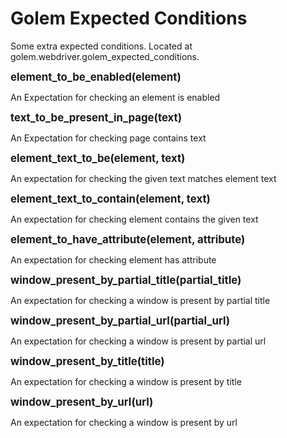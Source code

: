 Golem Expected Conditions
==================================================

Some extra expected conditions.
Located at golem.webdriver.golem_expected_conditions.

**<big>element_to_be_enabled(element)</big>**

An Expectation for checking an element is enabled

**<big>text_to_be_present_in_page(text)</big>**

An Expectation for checking page contains text

**<big>element_text_to_be(element, text)</big>**

An expectation for checking the given text matches element text

**<big>element_text_to_contain(element, text)</big>**

An expectation for checking element contains the given text

**<big>element_to_have_attribute(element, attribute)</big>**

An expectation for checking element has attribute

**<big>window_present_by_partial_title(partial_title)</big>**

An expectation for checking a window is present by partial title

**<big>window_present_by_partial_url(partial_url)</big>**

An expectation for checking a window is present by partial url

**<big>window_present_by_title(title)</big>**

An expectation for checking a window is present by title

**<big>window_present_by_url(url)</big>**

An expectation for checking a window is present by url